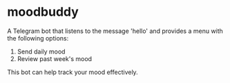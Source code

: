 # moodbuddy
A Telegram bot that listens to the message 'hello' and provides a menu with the following options:
1. Send daily mood
2. Review past week's mood

This bot can help track your mood effectively.